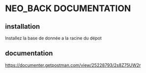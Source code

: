 # NEO_BACK DOCUMENTATION

## installation
Installez la base de donnée a la racine du dépot

## documentation
https://documenter.getpostman.com/view/25228793/2s8Z75UW2r